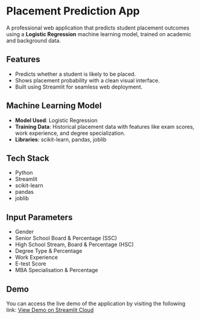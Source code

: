 # Placement Prediction App

A professional web application that predicts student placement outcomes using a **Logistic Regression** machine learning model, trained on academic and background data.

## Features

- Predicts whether a student is likely to be placed.
- Shows placement probability with a clean visual interface.
- Built using Streamlit for seamless web deployment.

## Machine Learning Model

- **Model Used**: Logistic Regression
- **Training Data**: Historical placement data with features like exam scores, work experience, and degree specialization.
- **Libraries**: scikit-learn, pandas, joblib

## Tech Stack

- Python
- Streamlit
- scikit-learn
- pandas
- joblib

## Input Parameters

- Gender
- Senior School Board & Percentage (SSC)
- High School Stream, Board & Percentage (HSC)
- Degree Type & Percentage
- Work Experience
- E-test Score
- MBA Specialisation & Percentage

## Demo
You can access the live demo of the application by visiting the following link:
[View Demo on Streamlit Cloud](https://student-placement-prediction-jatin-wig.streamlit.app/)

